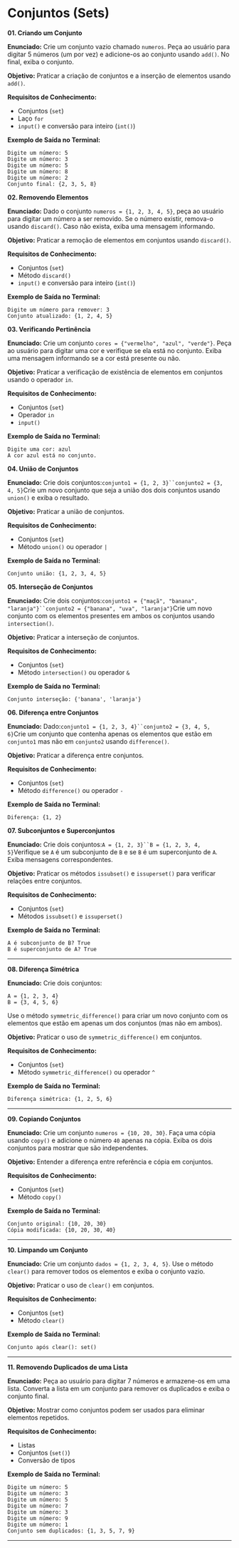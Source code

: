 # **Conjuntos (Sets)**

**01. Criando um Conjunto**

**Enunciado:** Crie um conjunto vazio chamado `numeros`. Peça ao usuário para digitar 5 números (um por vez) e adicione-os ao conjunto usando `add()`. No final, exiba o conjunto.

**Objetivo:** Praticar a criação de conjuntos e a inserção de elementos usando `add()`.

**Requisitos de Conhecimento:**

* Conjuntos (`set`)
* Laço `for`
* `input()` e conversão para inteiro (`int()`)

**Exemplo de Saída no Terminal:**
```
Digite um número: 5
Digite um número: 3
Digite um número: 5
Digite um número: 8
Digite um número: 2
Conjunto final: {2, 3, 5, 8}
```

**02. Removendo Elementos**

**Enunciado:** Dado o conjunto `numeros = {1, 2, 3, 4, 5}`, peça ao usuário para digitar um número a ser removido. Se o número existir, remova-o usando `discard()`. Caso não exista, exiba uma mensagem informando.

**Objetivo:** Praticar a remoção de elementos em conjuntos usando `discard()`.

**Requisitos de Conhecimento:**

* Conjuntos (`set`)
* Método `discard()`
* `input()` e conversão para inteiro (`int()`)

**Exemplo de Saída no Terminal:**
```
Digite um número para remover: 3
Conjunto atualizado: {1, 2, 4, 5}
```

**03. Verificando Pertinência**

**Enunciado:** Crie um conjunto `cores = {"vermelho", "azul", "verde"}`. Peça ao usuário para digitar uma cor e verifique se ela está no conjunto. Exiba uma mensagem informando se a cor está presente ou não.

**Objetivo:** Praticar a verificação de existência de elementos em conjuntos usando o operador `in`.

**Requisitos de Conhecimento:**

* Conjuntos (`set`)
* Operador `in`
* `input()`

**Exemplo de Saída no Terminal:**
```
Digite uma cor: azul
A cor azul está no conjunto.
```

**04. União de Conjuntos**

**Enunciado:** Crie dois conjuntos:`conjunto1 = {1, 2, 3}``conjunto2 = {3, 4, 5}`Crie um novo conjunto que seja a união dos dois conjuntos usando `union()` e exiba o resultado.

**Objetivo:** Praticar a união de conjuntos.

**Requisitos de Conhecimento:**

* Conjuntos (`set`)
* Método `union()` ou operador `|`

**Exemplo de Saída no Terminal:**
```
Conjunto união: {1, 2, 3, 4, 5}
```

**05. Interseção de Conjuntos**

**Enunciado:** Crie dois conjuntos:`conjunto1 = {"maçã", "banana", "laranja"}``conjunto2 = {"banana", "uva", "laranja"}`Crie um novo conjunto com os elementos presentes em ambos os conjuntos usando `intersection()`.

**Objetivo:** Praticar a interseção de conjuntos.

**Requisitos de Conhecimento:**

* Conjuntos (`set`)
* Método `intersection()` ou operador `&`

**Exemplo de Saída no Terminal:**
```
Conjunto interseção: {'banana', 'laranja'}
```

**06. Diferença entre Conjuntos**

**Enunciado:** Dado:`conjunto1 = {1, 2, 3, 4}``conjunto2 = {3, 4, 5, 6}`Crie um conjunto que contenha apenas os elementos que estão em `conjunto1` mas não em `conjunto2` usando `difference()`.

**Objetivo:** Praticar a diferença entre conjuntos.

**Requisitos de Conhecimento:**

* Conjuntos (`set`)
* Método `difference()` ou operador `-`

**Exemplo de Saída no Terminal:**
```
Diferença: {1, 2}
```

**07. Subconjuntos e Superconjuntos**

**Enunciado:** Crie dois conjuntos:`A = {1, 2, 3}``B = {1, 2, 3, 4, 5}`Verifique se `A` é um subconjunto de `B` e se `B` é um superconjunto de `A`. Exiba mensagens correspondentes.

**Objetivo:** Praticar os métodos `issubset()` e `issuperset()` para verificar relações entre conjuntos.

**Requisitos de Conhecimento:**

* Conjuntos (`set`)
* Métodos `issubset()` e `issuperset()`

**Exemplo de Saída no Terminal:**
```
A é subconjunto de B? True
B é superconjunto de A? True
```
---

**08. Diferença Simétrica**

**Enunciado:** Crie dois conjuntos:

```
A = {1, 2, 3, 4}  
B = {3, 4, 5, 6}  
```

Use o método `symmetric_difference()` para criar um novo conjunto com os elementos que estão em apenas um dos conjuntos (mas não em ambos).

**Objetivo:** Praticar o uso de `symmetric_difference()` em conjuntos.

**Requisitos de Conhecimento:**

* Conjuntos (`set`)
* Método `symmetric_difference()` ou operador `^`

**Exemplo de Saída no Terminal:**

```
Diferença simétrica: {1, 2, 5, 6}
```

---

**09. Copiando Conjuntos**

**Enunciado:** Crie um conjunto `numeros = {10, 20, 30}`. Faça uma cópia usando `copy()` e adicione o número `40` apenas na cópia. Exiba os dois conjuntos para mostrar que são independentes.

**Objetivo:** Entender a diferença entre referência e cópia em conjuntos.

**Requisitos de Conhecimento:**

* Conjuntos (`set`)
* Método `copy()`

**Exemplo de Saída no Terminal:**

```
Conjunto original: {10, 20, 30}
Cópia modificada: {10, 20, 30, 40}
```

---

**10. Limpando um Conjunto**

**Enunciado:** Crie um conjunto `dados = {1, 2, 3, 4, 5}`. Use o método `clear()` para remover todos os elementos e exiba o conjunto vazio.

**Objetivo:** Praticar o uso de `clear()` em conjuntos.

**Requisitos de Conhecimento:**

* Conjuntos (`set`)
* Método `clear()`

**Exemplo de Saída no Terminal:**

```
Conjunto após clear(): set()
```

---

**11. Removendo Duplicados de uma Lista**

**Enunciado:** Peça ao usuário para digitar 7 números e armazene-os em uma lista. Converta a lista em um conjunto para remover os duplicados e exiba o conjunto final.

**Objetivo:** Mostrar como conjuntos podem ser usados para eliminar elementos repetidos.

**Requisitos de Conhecimento:**

* Listas
* Conjuntos (`set()`)
* Conversão de tipos

**Exemplo de Saída no Terminal:**

```
Digite um número: 5
Digite um número: 3
Digite um número: 5
Digite um número: 7
Digite um número: 3
Digite um número: 9
Digite um número: 1
Conjunto sem duplicados: {1, 3, 5, 7, 9}
```

---
